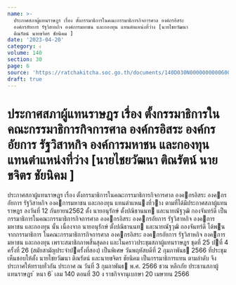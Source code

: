 ```yaml
---
name: >-
  ประกาศสภาผู้แทนราษฎร เรื่อง ตั้งกรรมาธิการในคณะกรรมาธิการกิจการศาล องค์กรอิสระ
  องค์กรอัยการ รัฐวิสาหกิจ องค์การมหาชน และกองทุน แทนตำแหน่งที่ว่าง [นายไชยวัฒนา
  ติณรัตน์ นายขจิตร ชัยนิคม ]
date: '2023-04-20'
category: ง
volume: 140
section: 30
page: 6
source: 'https://ratchakitcha.soc.go.th/documents/140D030N0000000000600.pdf'
draft: true
---
```


# ประกาศสภาผู้แทนราษฎร เรื่อง ตั้งกรรมาธิการในคณะกรรมาธิการกิจการศาล องค์กรอิสระ องค์กรอัยการ รัฐวิสาหกิจ องค์การมหาชน และกองทุน แทนตำแหน่งที่ว่าง [นายไชยวัฒนา ติณรัตน์ นายขจิตร ชัยนิคม ]

ประกาศสภาผู้แทนราษฎร เรื่อง ตั้งกรรมาธิการในคณะกรรมาธิการกิจการศาล องคกรอิสระ องคกรอัยการ รัฐวิสาหกิจ องคการมหาชน และกองทุน แทนตําแหนงที่วาง ตามที่ได้มีประกาศสภาผู้แทนราษฎร ลงวันที่ 12 กันยายน2562 ตั้ง นายอนุรักษ์ ตั้งปณิธานนท และนายณัฐวุฒิ กองจันทร์ดี เป็นกรรมาธิการในคณะกรรมาธิการกิจการศาล องคกรอิสระ องคกรอัยการ รัฐวิสาหกิจ องคการมหาชน และกองทุน นั้น เนื่องจาก นายอนุรักษ์ ตั้งปณิธานนท และนายณัฐวุฒิ กองจันทร์ดี ได้พนจากกรรมาธิการ ในคณะกรรมาธิการกิจการศาล องคกรอิสระ องคกรอัยการ รัฐวิสาหกิจ องคการมหาชน และกองทุน เพราะสมาชิกภาพสิ้นสุดลง และในคราวประชุมสภาผู้แทนราษฎร ชุดที่ 25 ปที่ 4 ครั้งที่ 26 (สมัยสามัญประจําปครั้งที่สอง) เป็นพิเศษ วันพฤหัสบดีที่ 2 กุมภาพันธ 2566 ที่ประชุมเห็นชอบให้ตั้ง นายไชยวัฒนา ติณรัตน์ และนายขจิตร ชัยนิคม เป็นกรรมาธิการแทน ตามลําดับ จึงประกาศให้ทราบทั่วกัน ประกาศ ณ วันที่ 3 กุมภาพันธ พ.ศ. 2566 ชวน หลีกภัย ประธานสภาผู้แทนราษฎร ้ หนา 6 ่ เลม 140 ตอนที่ 30 ง ราชกิจจานุเบกษา 20 เมษายน 2566
